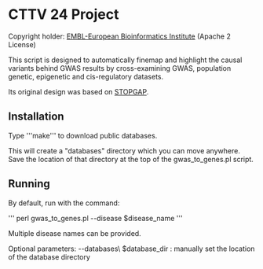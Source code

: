 CTTV 24 Project
===============

Copyright holder: [EMBL-European Bioinformatics Institute](http://www.ebi.ac.uk) (Apache 2 License)

This script is designed to automatically finemap and highlight the causal variants behind GWAS results by cross-examining GWAS, population genetic, epigenetic and cis-regulatory datasets.

Its original design was based on [STOPGAP](). 

Installation
------------

Type '''make''' to download public databases.

This will create a "databases" directory which you can move anywhere. Save the location of that directory at the top of the gwas_to_genes.pl script. 

Running
-------

By default, run with the command: 

'''
perl gwas_to_genes.pl --disease $disease_name
'''

Multiple disease names can be provided.

Optional parameters:
--databases\ $database_dir : manually set the location of the database directory
